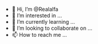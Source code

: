 - 👋 Hi, I’m @Realalfa
- 👀 I’m interested in ...
- 🌱 I’m currently learning ...
- 💞️ I’m looking to collaborate on ...
- 📫 How to reach me ...

<!---
Realalfa/Realalfa is a ✨ special ✨ repository because its `README.md` (this file) appears on your GitHub profile.
You can click the Preview link to take a look at your changes.
--->
